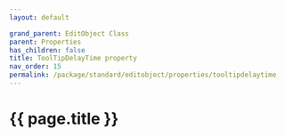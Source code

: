 ```yaml
---
layout: default

grand_parent: EditObject Class
parent: Properties
has_children: false
title: ToolTipDelayTime property
nav_order: 15
permalink: /package/standard/editobject/properties/tooltipdelaytime
---
```

# {{ page.title }}




